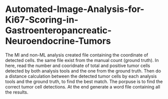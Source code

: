 # Automated-Image-Analysis-for-Ki67-Scoring-in-Gastroenteropancreatic-Neuroendocrine-Tumors

The Ml and non-ML analysis created file containing the coordinate of detected cells. the same file exist from the manual count (ground truth). In here, read the number and cooridnate of total and positive tumor cells detected by both analysis tools and the one from the ground truth. Then do a distance calculation between the detected tumor cells by each analysis tools and the ground truth, to find the best match. The porpuse is to find the correct tumor cell detections. At the end generate a word file containing all the results.


